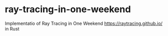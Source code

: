 # ray-tracing-in-one-weekend
Implementatio of Ray Tracing in One Weekend https://raytracing.github.io/ in Rust
